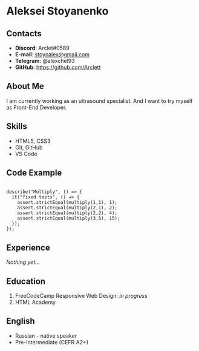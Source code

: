 # Aleksei Stoyanenko

## Contacts

* **Discord**: Arclet#0589
* **E-mail**: stoynalex@gmail.com
* **Telegram**: @alexchel93
* **GitHub**: https://github.com/Arclett

## About Me

I am currently working as an ultrasound specialist. And I want to try myself as Front-End Developer.

## Skills

* HTML5, CSS3
* Git, GitHub
* VS Code

## Code Example

```const assert = require("chai").assert;

describe("Multiply", () => {
  it("fixed tests", () => {
    assert.strictEqual(multiply(1,1), 1);
    assert.strictEqual(multiply(2,1), 2);
    assert.strictEqual(multiply(2,2), 4);
    assert.strictEqual(multiply(3,5), 15);   
  });
});
```

## Experience

*Nothing yet…*

## Education

1. FreeCodeCamp Responsive Web Design: *in progress*
2. HTML Academy

## English

* Russian - native speaker
* Pre-Intermediate (CEFR A2+) 